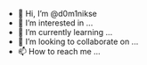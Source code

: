 - 👋 Hi, I’m @d0m1nikse
- 👀 I’m interested in ...
- 🌱 I’m currently learning ...
- 💞️ I’m looking to collaborate on ...
- 📫 How to reach me ...

<!---
d0m1nikse/d0m1nikse is a ✨ special ✨ repository because its `README.md` (this file) appears on your GitHub profile.
You can click the Preview link to take a look at your changes.
--->
